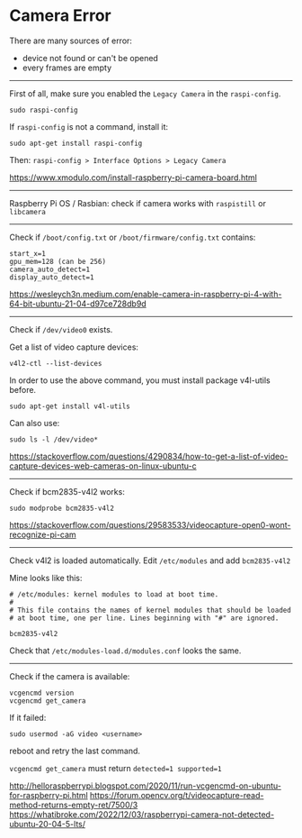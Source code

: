 # Camera Error

There are many sources of error:
- device not found or can't be opened
- every frames are empty

---

First of all, make sure you enabled the `Legacy Camera` in the `raspi-config`.
```
sudo raspi-config
```
If `raspi-config` is not a command, install it:
```
sudo apt-get install raspi-config
```
Then: `raspi-config > Interface Options > Legacy Camera`

https://www.xmodulo.com/install-raspberry-pi-camera-board.html

---

Raspberry Pi OS / Rasbian: check if camera works with `raspistill` or `libcamera`

---

Check if `/boot/config.txt` or `/boot/firmware/config.txt` contains:
```
start_x=1
gpu_mem=128 (can be 256)
camera_auto_detect=1
display_auto_detect=1
```

https://wesleych3n.medium.com/enable-camera-in-raspberry-pi-4-with-64-bit-ubuntu-21-04-d97ce728db9d

---

Check if `/dev/video0` exists.

Get a list of video capture devices:
```
v4l2-ctl --list-devices
```
In order to use the above command, you must install package v4l-utils before. 
```
sudo apt-get install v4l-utils
```

Can also use:
```
sudo ls -l /dev/video*
```

https://stackoverflow.com/questions/4290834/how-to-get-a-list-of-video-capture-devices-web-cameras-on-linux-ubuntu-c

---

Check if bcm2835-v4l2 works:
```
sudo modprobe bcm2835-v4l2
```

https://stackoverflow.com/questions/29583533/videocapture-open0-wont-recognize-pi-cam

---

Check v4l2 is loaded automatically. Edit `/etc/modules` and add `bcm2835-v4l2`

Mine looks like this:
```
# /etc/modules: kernel modules to load at boot time.
#
# This file contains the names of kernel modules that should be loaded
# at boot time, one per line. Lines beginning with "#" are ignored.

bcm2835-v4l2
```

Check that `/etc/modules-load.d/modules.conf` looks the same.

---

Check if the camera is available:
```
vcgencmd version
vcgencmd get_camera
```
If it failed:
```
sudo usermod -aG video <username>
```
reboot and retry the last command.

`vcgencmd get_camera` must return `detected=1 supported=1`

http://helloraspberrypi.blogspot.com/2020/11/run-vcgencmd-on-ubuntu-for-raspberry-pi.html
https://forum.opencv.org/t/videocapture-read-method-returns-empty-ret/7500/3
https://whatibroke.com/2022/12/03/raspberrypi-camera-not-detected-ubuntu-20-04-5-lts/
